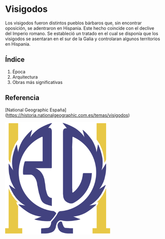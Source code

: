 # Visigodos
Los visigodos fueron distintos pueblos bárbaros que, sin encontrar oposición, se
adentraron en Hispania. Este hecho coincide con el declive del Imperio romano. Se
estableció un tratado en el cual se disponía que los visigodos se asentaran en el sur de
la Galia y controlaran algunos territorios en Hispania.
## Índice
1. Época
2. Arquitectura
3. Obras más significativas
## Referencia
[National Geographic España] (https://historia.nationalgeographic.com.es/temas/visigodos)

![Logo](/IMAGENES/Logo2.png)
